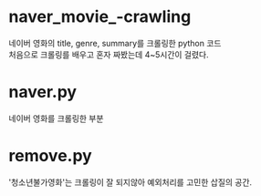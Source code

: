 # naver_movie_-crawling
네이버 영화의 title, genre,  summary를 크롤링한 python 코드<br>
처음으로 크롤링를 배우고 혼자 짜봤는데 4~5시간이 걸렸다.

# naver.py
네이버 영화를 크롤링한 부분

# remove.py
'청소년불가영화'는 크롤링이 잘 되지않아 예외처리를 고민한 삽질의 공간.
